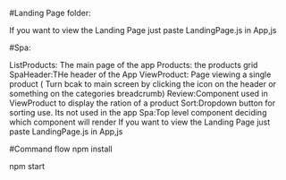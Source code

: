 #Landing Page folder:

If you want to view the Landing Page just paste LandingPage.js in App,js

#Spa:

ListProducts: The main page of the app 
Products: the products grid
SpaHeader:THe header of the App
ViewProduct: Page viewing a single product ( Turn bcak to main screen by clicking the icon on the header or something on the  categories breadcrumb)
Review:Component used in ViewProduct to display the ration of a product
Sort:Dropdown button for sorting use. Its not used in the app
Spa:Top level component deciding which component will render
If you want to view the Landing Page just paste LandingPage.js in App,js


#Command flow
npm install

npm start

